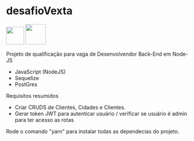 # desafioVexta
<img src="https://img.icons8.com/color/452/nodejs.png" width="48">  <img src="https://cdn.iconscout.com/icon/free/png-256/sequelize-3-1175091.png" width="55">



Projeto de qualificação para vaga de Desenvolvendor Back-End em Node-JS

  * JavaScript (NodeJS)
  * Sequelize
  * PostGres
  
Requisitos resumidos

  * Criar CRUDS de Clientes, Cidades e Clientes.
  * Gerar token JWT para autenticar usuário / verificar se usuário é admin
  para ter acesso as rotas
  
Rode o comando "yarn" para instalar todas as dependecias do projeto.
